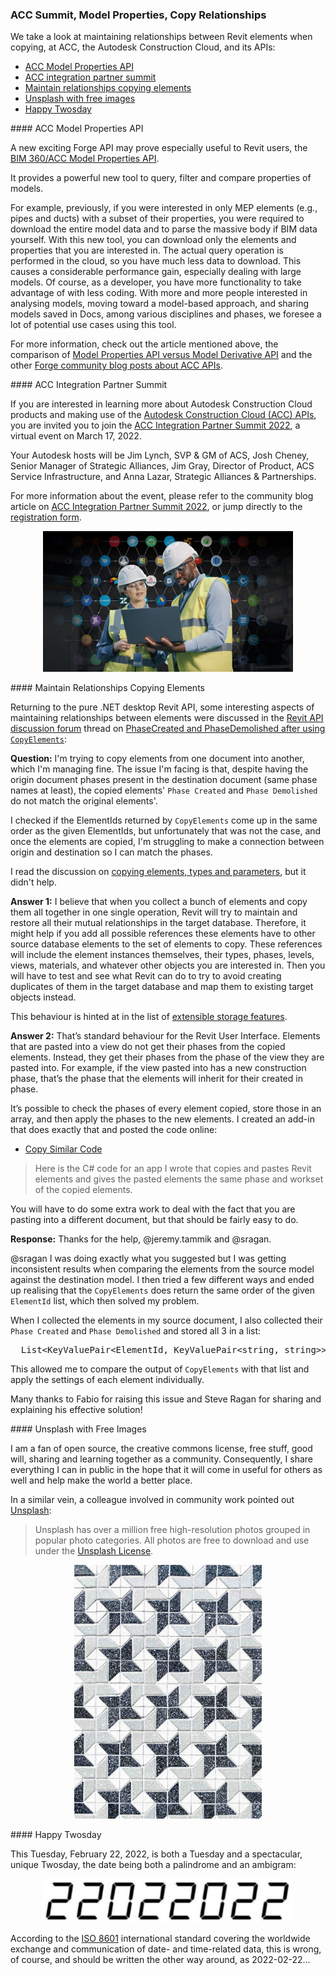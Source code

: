 <head>
<meta http-equiv="Content-Type" content="text/html; charset=utf-8">
<link rel="stylesheet" type="text/css" href="bc.css">
<script src="https://cdn.rawgit.com/google/code-prettify/master/loader/run_prettify.js" type="text/javascript"></script>
</head>

<!---

- ACS Integration Partner Summit 2022
  https://forge.autodesk.com/blog/acs-integration-partner-summit-2022
  registration
  https://autodesk.registration.goldcast.io/events/636f754d-f617-4a4f-8fa9-38108c6f19d7

- maintain relationships copying elements
  PhaseCreated & PhaseDemolished after using CopyElements()
  https://forums.autodesk.com/t5/revit-api-forum/phasecreated-amp-phasedemolished-after-using-copyelements/m-p/10964247

- Unsplash
  https://unsplash.com
  Unsplash has over a million free high-resolution photos. Explore these popular photo categories on Unsplash. All photos here are free to download and use under the Unsplash License.

twitter:

ACC, the Autodesk Construction Cloud, its APIs, the upcoming ACC summit and maintaining relationships between Revit elements when copying with the #RevitAPI @AutodeskForge @AutodeskRevit #bim #DynamoBim #ForgeDevCon https://autode.sk/copyrelationship

We take a look at maintaining relationships between Revit elements when copying, at ACC, the Autodesk Construction Cloud, and its APIs
&ndash; ACC Model Properties API
&ndash; ACC integration partner summit
&ndash; Maintain relationships copying elements
&ndash; Unsplash with free images...

linkedin:

#bim #DynamoBim #ForgeDevCon #Revit #API #IFC #SDK #AI #VisualStudio #Autodesk #AEC #adsk

the [Revit API discussion forum](http://forums.autodesk.com/t5/revit-api-forum/bd-p/160) thread

<center>
<img src="img/" alt="" title="" width="600"/>
<p style="font-size: 80%; font-style:italic"></p>
</center>

-->

### ACC Summit, Model Properties, Copy Relationships

We take a look at maintaining relationships between Revit elements when copying, at ACC, the Autodesk Construction Cloud, and its APIs:

- [ACC Model Properties API](#2)
- [ACC integration partner summit](#3)
- [Maintain relationships copying elements](#4)
- [Unsplash with free images](#5)
- [Happy Twosday](#6)


####<a name="2"></a> ACC Model Properties API

A new exciting Forge API may prove especially useful to Revit users,
the [BIM 360/ACC Model Properties API](https://forge.autodesk.com/blog/bim-360acc-model-properties-api).

It provides a powerful new tool to query, filter and compare properties of models. 

For example, previously, if you were interested in only MEP elements (e.g., pipes and ducts) with a subset of their properties, you were required to download the entire model data and to parse the massive body if BIM data yourself. With this new tool, you can download only the elements and properties that you are interested in.
The actual query operation is performed in the cloud, so you have much less data to download.
This causes a considerable performance gain, especially dealing with large models.
Of course, as a developer, you have more functionality to take advantage of with less coding.
With more and more people interested in analysing models, moving toward a model-based approach, and sharing models saved in Docs, among various disciplines and phases, we foresee a lot of potential use cases using this tool.

For more information, check out the article mentioned above,
the comparison of [Model Properties API versus Model Derivative API](https://forge.autodesk.com/blog/model-properties-api-vs-model-derivative-api) and
the other [Forge community blog posts about ACC APIs](https://forge.autodesk.com/apis-and-services/autodesk-construction-cloud-acc-apis).

####<a name="3"></a> ACC Integration Partner Summit

If you are interested in learning more about Autodesk Construction Cloud products and making use of 
the [Autodesk Construction Cloud (ACC) APIs](https://forge.autodesk.com/apis-and-services/autodesk-construction-cloud-acc-apis),
you are invited you to join the [ACC Integration Partner Summit 2022](https://autodesk.registration.goldcast.io/events/636f754d-f617-4a4f-8fa9-38108c6f19d7),
a virtual event on March 17, 2022.

Your Autodesk hosts will be Jim Lynch, SVP & GM of ACS, Josh Cheney, Senior Manager of Strategic Alliances, Jim Gray, Director of Product, ACS Service Infrastructure, and Anna Lazar, Strategic Alliances & Partnerships.

For more information about the event, please refer to the community blog article
on [ACC Integration Partner Summit 2022](https://forge.autodesk.com/blog/acs-integration-partner-summit-2022),
or jump directly to
the [registration form](https://autodesk.registration.goldcast.io/events/636f754d-f617-4a4f-8fa9-38108c6f19d7).

<center>
<img src="img/acc_summit_2022.jpg" alt="ACC Integration Partner Summit" title="ACC Integration Partner Summit" width="400"/> <!-- 1060 -->
</center>

####<a name="4"></a> Maintain Relationships Copying Elements

Returning to the pure .NET desktop Revit API, some interesting aspects of maintaining relationships between elements were discussed in
the [Revit API discussion forum](http://forums.autodesk.com/t5/revit-api-forum/bd-p/160) thread
on [PhaseCreated and PhaseDemolished after using `CopyElements`](https://forums.autodesk.com/t5/revit-api-forum/phasecreated-amp-phasedemolished-after-using-copyelements/m-p/10964247):

**Question:** I'm trying to copy elements from one document into another, which I'm managing fine.
The issue I'm facing is that, despite having the origin document phases present in the destination document (same phase names at least), the copied elements' `Phase Created` and `Phase Demolished` do not match the original elements'.

I checked if the ElementIds returned by `CopyElements` come up in the same order as the given ElementIds, but unfortunately that was not the case, and once the elements are copied, I'm struggling to make a connection between origin and destination so I can match the phases.

I read the discussion
on [copying elements, types and parameters](https://forums.autodesk.com/t5/revit-api-forum/copying-elements-types-and-parameters/m-p/9542634), 
but it didn't help.

**Answer 1:** I believe that when you collect a bunch of elements and copy them all together in one single operation, Revit will try to maintain and restore all their mutual relationships in the target database.
Therefore, it might help if you add all possible references these elements have to other source database elements to the set of elements to copy.
These references will include the element instances themselves, their types, phases, levels, views, materials, and whatever other objects you are interested in.
Then you will have to test and see what Revit can do to try to avoid creating duplicates of them in the target database and map them to existing target objects instead.

This behaviour is hinted at in the list
of [extensible storage features](https://thebuildingcoder.typepad.com/blog/2011/06/extensible-storage-features.html#7).

**Answer 2:** That’s standard behaviour for the Revit User Interface.
Elements that are pasted into a view do not get their phases from the copied elements.
Instead, they get their phases from the phase of the view they are pasted into.
For example, if the view pasted into has a new construction phase, that’s the phase that the elements will inherit for their created in phase.

It’s possible to check the phases of every element copied, store those in an array, and then apply the phases to the new elements.
I created an add-in that does exactly that and posted the code online:

- [Copy Similar Code](https://sites.google.com/site/revitapi123/copy-similar-code)
> Here is the C# code for an app I wrote that copies and pastes Revit elements and gives the pasted elements the same phase and workset of the copied elements. 

You will have to do some extra work to deal with the fact that you are pasting into a different document, but that should be fairly easy to do.

**Response:** Thanks for the help, @jeremy.tammik and @sragan.

@sragan I was doing exactly what you suggested but I was getting inconsistent results when comparing the elements from the source model against the destination model. I then tried a few different ways and ended up realising that the `CopyElements` does return the same order of the given `ElementId` list, which then solved my problem.

When I collected the elements in my source document, I also collected their `Phase Created` and `Phase Demolished` and stored all 3 in a list:

<pre class="code">
  List&lt;KeyValuePair&lt;ElementId, KeyValuePair&lt;string, string&gt;&gt;&gt;()
</pre>

This allowed me to compare the output of `CopyElements` with that list and apply the settings of each element individually.

Many thanks to Fabio for raising this issue and Steve Ragan for sharing and explaining his effective solution!

####<a name="5"></a> Unsplash with Free Images

I am a fan of open source, the creative commons license, free stuff, good will, sharing and learning together as a community.
Consequently, I share everything I can in public in the hope that it will come in useful for others as well and help make the world a better place.

In a similar vein, a colleague involved in community work pointed
out [Unsplash](https://unsplash.com):

> Unsplash has over a million free high-resolution photos grouped in popular photo categories.
All photos are free to download and use under
the [Unsplash License](https://unsplash.com/license).

<center>
<img src="img/clark_van_der_beken_dtFnCDYHA2Q_unsplash.jpg" alt="Unsplash" title="Unsplash" width="300"/> <!-- 1000 -->
</center>

####<a name="6"></a> Happy Twosday

This Tuesday, February 22, 2022, is both a Tuesday and a spectacular, unique Twosday, the date being both a palindrome and an ambigram:

<center>
<img src="img/2022-02-22_twosday.png" alt="Twosday" title="Twosday" width="400"/> <!-- 1196 -->
</center>

According to the [ISO 8601](https://en.wikipedia.org/wiki/ISO_8601) international standard covering the worldwide exchange and communication of date- and time-related data, this is wrong, of course, and should be written the other way around, as 2022-02-22...
